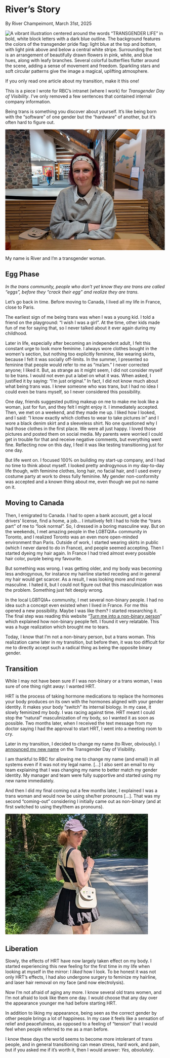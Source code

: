 # River’s Story

By River Champeimont, March 31st, 2025

![A vibrant illustration centered around the words “TRANSGENDER LIFE” in bold, white block letters with a dark blue outline. The background features the colors of the transgender pride flag: light blue at the top and bottom, with light pink above and below a central white stripe. Surrounding the text is an arrangement of beautifully drawn flowers in pink, white, and blue hues, along with leafy branches. Several colorful butterflies flutter around the scene, adding a sense of movement and freedom. Sparkling stars and soft circular patterns give the image a magical, uplifting atmosphere.](TDOV2025/transgender_life_small.png)

If you only read one article about my transition, make it this one!

This is a piece I wrote for RBC’s intranet (where I work) for
*Transgender Day of Visibility*. I’ve only removed a few sentences that
contained internal company information.

Being trans is something you discover about yourself. It’s like being
born with the “software” of one gender but the “hardware” of another,
but it’s often hard to figure out.

![River is sitting on a wooden bench inside a museum. She is smiling gently with her arms crossed. She’s wearing a light-colored headband, a grey sweater, and a white collared shirt underneath. Her white shoulder bag is beside her on the bench. The background features stone walls, wooden beams, and a bright exhibition space with artwork and display cases.](we_are_more_than_atheism/picture_of_River_Jan2025_small.jpg)

My name is River and I’m a transgender woman.

## Egg Phase

*In the trans community, people who don’t yet know they are trans are
called “eggs”, before they “crack their egg” and realize they are
trans.*

Let’s go back in time. Before moving to Canada, I lived all my life in
France, close to Paris.

The earliest sign of me being trans was when I was a young kid. I told a
friend on the playground: “I wish I was a girl”. At the time, other kids
made fun of me for saying that, so I never talked about it ever again
during my childhood.

Later in life, especially after becoming an independent adult, I felt
this constant urge to look more feminine. I always wore clothes bought
in the women's section, but nothing too explicitly feminine, like
wearing skirts, because I felt it was socially off-limits. In the
summer, I presented so feminine that people would refer to me as
“ma’am.” I never corrected anyone; I liked it. But, as strange as it
might seem, I did not consider myself to be trans. I would not even put
a label on what it was. When asked, I justified it by saying: “I’m just
original.” In fact, I did not know much about what being trans was. I
knew someone who was trans, but I had no idea I could even be trans
myself, so I never considered this possibility.

One day, friends suggested putting makeup on me to make me look like a
woman, just for fun, and they felt I might enjoy it. I immediately
accepted. Then, we met on a weekend, and they made me up. I liked how I
looked, and I said: “I know exactly which clothes to wear to take
pictures in” and I wore a black denim skirt and a sleeveless shirt. No
one questioned why I had those clothes in the first place. We were all
just happy. I loved those pictures and posted them on social media. My
parents were worried I could get in trouble for that and receive
negative comments, but everything went fine. Reflecting now on this day,
I feel it was like testing transitioning just for one day.

But life went on. I focused 100% on building my start-up company, and I
had no time to think about myself. I looked pretty androgynous in my
day-to-day life though, with feminine clothes, long hair, no facial
hair, and I used every costume party at work to dress fully feminine. My
gender non-conformity was accepted and a known thing about me, even
though we put no name on it.

## Moving to Canada

Then, I emigrated to Canada. I had to open a bank account, get a local
drivers’ license, find a home, a job… I intuitively felt I had to hide
the “trans part” of me to “look normal”. So, I dressed in a boring
masculine way. But on the weekends, I met amazing people in the LGBTQIA+
community in Toronto, and I realized Toronto was an even more
open-minded environment than Paris. Outside of work, I started wearing
skirts in public (which I never dared to do in France), and people
seemed accepting. Then I started dyeing my hair again. In France I had
tried almost every possible hair color, purple being my favourite.

But something was wrong. I was getting older, and my body was becoming
less androgynous, for instance my hairline started receding and in
general my hair would get scarcer. As a result, I was looking more and
more masculine. I hated it, but I could not figure out that this
masculinization was the problem. Something just felt deeply wrong.

In the local LGBTQIA+ community, I met several non-binary people. I had
no idea such a concept even existed when I lived in France. For me this
opened a new possibility. Maybe I was like them? I started researching
it. The final step was reading this website “[Turn me into a non-binary
person](https://euphorbia-milli.notion.site/euphorbia-milli/Turn-Me-Into-A-Non-Binary-Person-4710c60a76a54347932fca656fb602dc)”
which explained how non-binary people felt. I found it very relatable.
This was a huge realization which brought me to tears.

Today, I know that I’m not a non-binary person, but a trans woman. This
realization came later in my transition, but before then, it was too
difficult for me to directly accept such a radical thing as being the
opposite binary gender.

## Transition

While I may not have been sure if I was non-binary or a trans woman, I
was sure of one thing right away: I wanted HRT.

HRT is the process of taking hormone medications to replace the hormones
your body produces on its own with the hormones aligned with your gender
identity. It makes your body “switch” its internal biology. In my case,
it slowly feminized my body. I was racing against time. HRT meant I
could stop the “natural” masculinization of my body, so I wanted it as
soon as possible. Two months later, when I received the text message
from my doctor saying I had the approval to start HRT, I went into a
meeting room to cry.

Later in my transition, I decided to change my name (to River,
obviously). I [announced my new name](I’m%20changing%20my%20name.md) on the Transgender Day of
Visibility.

I am thankful to RBC for allowing me to change my name (and email) in
all systems even if it was not my legal name. \[…\] I also sent an email
to my team explaining that I was changing my name to better match my
gender identity. My manager and team were fully supportive and started
using my new name immediately.

And then I did my final coming out a few months later, I explained I was
a trans woman and would now be using she/her pronouns \[…\]. That was my
second “coming-out” considering I initially came out as non-binary (and
at first switched to using they/them as pronouns).

![River is walking along a path at the edge of a forest in Vancouver on a sunny day. She’s turning slightly toward the camera with a soft smile. She’s wearing a purple cap, a black crop top, a short black skirt, and a white shoulder bag decorated with small pins. The path is bordered by tall trees and greenery.](TDOV2025/Vancouver_small.jpg)

## Liberation

Slowly, the effects of HRT have now largely taken effect on my body. I
started experiencing this new feeling for the first time in my life when
looking at myself in the mirror: I *liked* how I look. To be honest it
was not only HRT’s effects, I had also undergone surgery to feminize my
hairline, and laser hair removal on my face (and now electrolysis).

Now I’m not afraid of aging any more. I know several old trans women,
and I’m not afraid to look like them one day. I would choose that any
day over the appearance younger me had before starting HRT.

In addition to liking my appearance, being seen as the correct gender by
other people brings a lot of happiness. In my case it feels like a
sensation of relief and peacefulness, as opposed to a feeling of
“tension” that I would feel when people referred to me as a man before.

I know these days the world seems to become more intolerant of trans
people, and in general transitioning can mean stress, hard work, and
pain, but if you asked me if it’s worth it, then I would answer: *Yes,
absolutely*.
